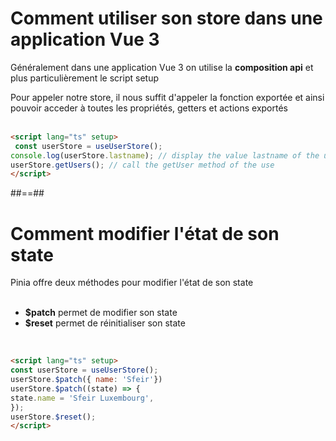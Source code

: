 <!-- .slide: class="with-code inconsolata" -->
# Comment utiliser son store dans une application Vue 3

Généralement dans une application Vue 3 on utilise la __composition api__ et plus particulièrement le script setup


Pour appeler notre store, il nous suffit d'appeler la fonction exportée et ainsi pouvoir acceder à toutes les propriétés, getters et actions exportés <br><br>



```html
<script lang="ts" setup>
 const userStore = useUserStore();
console.log(userStore.lastname); // display the value lastname of the user store
userStore.getUsers(); // call the getUser method of the use
</script>
```
<!-- .element: class="big-code" -->

##==##

<!--.slide: class="with-code inconsolata" -->
# Comment modifier l'état de son state

Pinia offre deux méthodes pour modifier l'état de son state <br/><br/>

- __$patch__ permet de modifier son state
- __$reset__ permet de réinitialiser son state

<br>

```html
<script lang="ts" setup>
const userStore = useUserStore();
userStore.$patch({ name: 'Sfeir'})
userStore.$patch((state) => {
state.name = 'Sfeir Luxembourg',
});
userStore.$reset();
</script>
```
<!-- .element: class="big-code" -->
